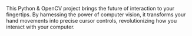 This Python & OpenCV project brings the future of interaction to your fingertips. By harnessing the power of computer vision, it transforms your hand movements into precise cursor controls, revolutionizing how you interact with your computer.
